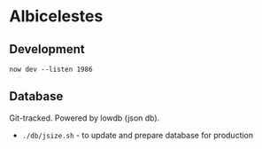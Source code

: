 # Albicelestes

## Development

`now dev --listen 1986`

## Database

Git-tracked. Powered by lowdb (json db).

- `./db/jsize.sh` - to update and prepare database for production
